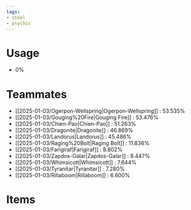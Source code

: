 ```yaml
---
tags:
- steel
- psychic
---
```

# Usage
- 0%
# Teammates
- [[2025-01-03/Ogerpon-Wellspring|Ogerpon-Wellspring]] : 53.535%
- [[2025-01-03/Gouging%20Fire|Gouging Fire]] : 53.476%
- [[2025-01-03/Chien-Pao|Chien-Pao]] : 51.263%
- [[2025-01-03/Dragonite|Dragonite]] : 46.869%
- [[2025-01-03/Landorus|Landorus]] : 45.486%
- [[2025-01-03/Raging%20Bolt|Raging Bolt]] : 11.836%
- [[2025-01-03/Farigiraf|Farigiraf]] : 8.802%
- [[2025-01-03/Zapdos-Galar|Zapdos-Galar]] : 8.447%
- [[2025-01-03/Whimsicott|Whimsicott]] : 7.644%
- [[2025-01-03/Tyranitar|Tyranitar]] : 7.280%
- [[2025-01-03/Rillaboom|Rillaboom]] : 6.600%
# Items